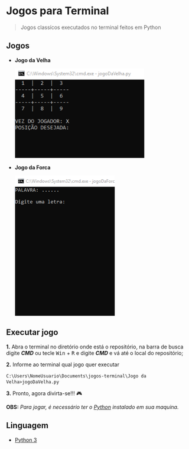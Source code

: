 # Jogos para Terminal
> Jogos classícos executados no terminal feitos em Python

## Jogos

- **Jogo da Velha**

    <img src="https://github.com/matheusfelipeog/jogos-terminal/blob/master/Jogo%20da%20Velha/velha.gif" width="350px" /> 
    
- **Jogo da Forca**

    <img src="https://github.com/matheusfelipeog/jogos-terminal/blob/master/Jogo%20da%20Forca/forca.gif" width="270px" />
    
## Executar jogo
   **1.** Abra o terminal no diretório onde está o repositório, na barra de busca digite ***CMD*** ou tecle <kbd>Win</kbd> + <kbd>R</kbd> e digite ***CMD*** e vá até o local do repositório;
      
   **2.** Informe ao terminal qual jogo quer executar
```
C:\Users\NomeUsuario\Documents\jogos-terminal\Jogo da Velha>jogoDaVelha.py
```
   **3.** Pronto, agora divirta-se!!! 🎮
   
   **OBS:** *Para jogar, é necessário ter o [Python](https://www.python.org/downloads/) instalado em sua maquina.*
   
## Linguagem
   - [Python 3](https://www.python.org/downloads/)
